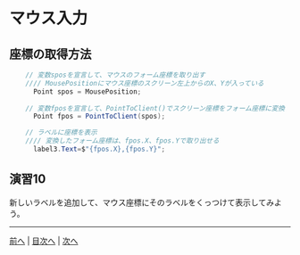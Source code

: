 # マウス入力

## 座標の取得方法
```cs
    // 変数sposを宣言して、マウスのフォーム座標を取り出す
    //// MousePositionにマウス座標のスクリーン左上からのX、Yが入っている
      Point spos = MousePosition;
    
    // 変数fposを宣言して、PointToClient()でスクリーン座標をフォーム座標に変換
      Point fpos = PointToClient(spos);

    // ラベルに座標を表示
    //// 変換したフォーム座標は、fpos.X、fpos.Yで取り出せる
      label3.Text=$"{fpos.X},{fpos.Y}";
```

## 演習10
新しいラベルを追加して、マウス座標にそのラベルをくっつけて表示してみよう。

---

[前へ](09.md) | [目次へ](README.md#%E7%9B%AE%E6%AC%A1) | [次へ](11.md)
